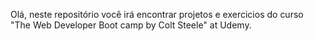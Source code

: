 Olá, neste repositório você irá encontrar projetos e exercicios do curso "The Web Developer Boot camp by Colt Steele" at Udemy.